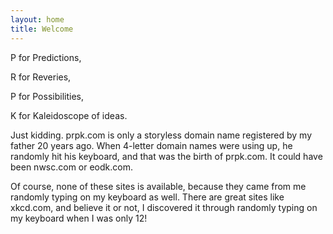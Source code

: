 ```yaml
---
layout: home
title: Welcome
---
```


P for Predictions,

R for Reveries,

P for Possibilities,

K for Kaleidoscope of ideas.

Just kidding. prpk.com is only a storyless domain name registered by my father 20 years ago. When 4-letter domain names were using up, he randomly hit his keyboard, and that was the birth of prpk.com. It could have been nwsc.com or eodk.com.

Of course, none of these sites is available, because they came from me randomly typing on my keyboard as well. There are great sites like xkcd.com, and believe it or not, I discovered it through randomly typing on my keyboard when I was only 12!
